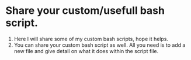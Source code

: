 # Share your custom/usefull bash script.
1. Here I will share some of my custom bash scripts, hope it helps.
2. You can share your custom bash script as well. All you need is to add a new file and give detail on what it does within the script file.

